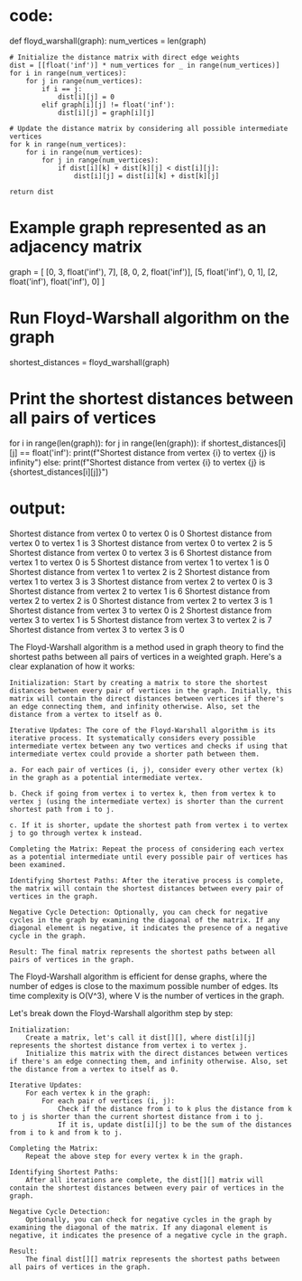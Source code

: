 code: 
=======

def floyd_warshall(graph):
    num_vertices = len(graph)
    
    # Initialize the distance matrix with direct edge weights
    dist = [[float('inf')] * num_vertices for _ in range(num_vertices)]
    for i in range(num_vertices):
        for j in range(num_vertices):
            if i == j:
                dist[i][j] = 0
            elif graph[i][j] != float('inf'):
                dist[i][j] = graph[i][j]

    # Update the distance matrix by considering all possible intermediate vertices
    for k in range(num_vertices):
        for i in range(num_vertices):
            for j in range(num_vertices):
                if dist[i][k] + dist[k][j] < dist[i][j]:
                    dist[i][j] = dist[i][k] + dist[k][j]

    return dist

# Example graph represented as an adjacency matrix
graph = [
    [0, 3, float('inf'), 7],
    [8, 0, 2, float('inf')],
    [5, float('inf'), 0, 1],
    [2, float('inf'), float('inf'), 0]
]

# Run Floyd-Warshall algorithm on the graph
shortest_distances = floyd_warshall(graph)

# Print the shortest distances between all pairs of vertices
for i in range(len(graph)):
    for j in range(len(graph)):
        if shortest_distances[i][j] == float('inf'):
            print(f"Shortest distance from vertex {i} to vertex {j} is infinity")
        else:
            print(f"Shortest distance from vertex {i} to vertex {j} is {shortest_distances[i][j]}")



output:
=======
Shortest distance from vertex 0 to vertex 0 is 0
Shortest distance from vertex 0 to vertex 1 is 3
Shortest distance from vertex 0 to vertex 2 is 5
Shortest distance from vertex 0 to vertex 3 is 6
Shortest distance from vertex 1 to vertex 0 is 5
Shortest distance from vertex 1 to vertex 1 is 0
Shortest distance from vertex 1 to vertex 2 is 2
Shortest distance from vertex 1 to vertex 3 is 3
Shortest distance from vertex 2 to vertex 0 is 3
Shortest distance from vertex 2 to vertex 1 is 6
Shortest distance from vertex 2 to vertex 2 is 0
Shortest distance from vertex 2 to vertex 3 is 1
Shortest distance from vertex 3 to vertex 0 is 2
Shortest distance from vertex 3 to vertex 1 is 5
Shortest distance from vertex 3 to vertex 2 is 7
Shortest distance from vertex 3 to vertex 3 is 0



The Floyd-Warshall algorithm is a method used in graph theory to find the shortest paths between all pairs of vertices in a weighted graph. Here's a clear explanation of how it works:

    Initialization: Start by creating a matrix to store the shortest distances between every pair of vertices in the graph. Initially, this matrix will contain the direct distances between vertices if there's an edge connecting them, and infinity otherwise. Also, set the distance from a vertex to itself as 0.

    Iterative Updates: The core of the Floyd-Warshall algorithm is its iterative process. It systematically considers every possible intermediate vertex between any two vertices and checks if using that intermediate vertex could provide a shorter path between them.

    a. For each pair of vertices (i, j), consider every other vertex (k) in the graph as a potential intermediate vertex.

    b. Check if going from vertex i to vertex k, then from vertex k to vertex j (using the intermediate vertex) is shorter than the current shortest path from i to j.

    c. If it is shorter, update the shortest path from vertex i to vertex j to go through vertex k instead.

    Completing the Matrix: Repeat the process of considering each vertex as a potential intermediate until every possible pair of vertices has been examined.

    Identifying Shortest Paths: After the iterative process is complete, the matrix will contain the shortest distances between every pair of vertices in the graph.

    Negative Cycle Detection: Optionally, you can check for negative cycles in the graph by examining the diagonal of the matrix. If any diagonal element is negative, it indicates the presence of a negative cycle in the graph.

    Result: The final matrix represents the shortest paths between all pairs of vertices in the graph.

The Floyd-Warshall algorithm is efficient for dense graphs, where the number of edges is close to the maximum possible number of edges. Its time complexity is O(V^3), where V is the number of vertices in the graph.



Let's break down the Floyd-Warshall algorithm step by step:

    Initialization:
        Create a matrix, let's call it dist[][], where dist[i][j] represents the shortest distance from vertex i to vertex j.
        Initialize this matrix with the direct distances between vertices if there's an edge connecting them, and infinity otherwise. Also, set the distance from a vertex to itself as 0.

    Iterative Updates:
        For each vertex k in the graph:
            For each pair of vertices (i, j):
                Check if the distance from i to k plus the distance from k to j is shorter than the current shortest distance from i to j.
                If it is, update dist[i][j] to be the sum of the distances from i to k and from k to j.

    Completing the Matrix:
        Repeat the above step for every vertex k in the graph.

    Identifying Shortest Paths:
        After all iterations are complete, the dist[][] matrix will contain the shortest distances between every pair of vertices in the graph.

    Negative Cycle Detection:
        Optionally, you can check for negative cycles in the graph by examining the diagonal of the matrix. If any diagonal element is negative, it indicates the presence of a negative cycle in the graph.

    Result:
        The final dist[][] matrix represents the shortest paths between all pairs of vertices in the graph.

